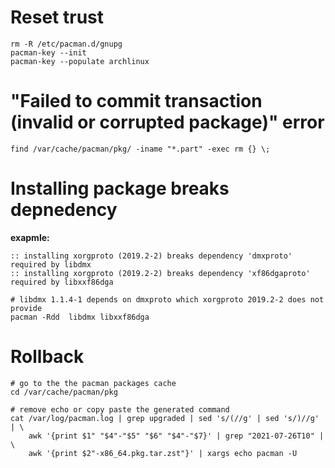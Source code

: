 # Reset trust

    rm -R /etc/pacman.d/gnupg
    pacman-key --init
    pacman-key --populate archlinux

# "Failed to commit transaction (invalid or corrupted package)" error

    find /var/cache/pacman/pkg/ -iname "*.part" -exec rm {} \;


# Installing package breaks depnedency

**exapmle:**

    :: installing xorgproto (2019.2-2) breaks dependency 'dmxproto' required by libdmx
    :: installing xorgproto (2019.2-2) breaks dependency 'xf86dgaproto' required by libxxf86dga

    # libdmx 1.1.4-1 depends on dmxproto which xorgproto 2019.2-2 does not provide
    pacman -Rdd  libdmx libxxf86dga

# Rollback

    # go to the the pacman packages cache
    cd /var/cache/pacman/pkg

    # remove echo or copy paste the generated command
    cat /var/log/pacman.log | grep upgraded | sed 's/(//g' | sed 's/)//g' | \
        awk '{print $1" "$4"-"$5" "$6" "$4"-"$7}' | grep "2021-07-26T10" | \
        awk '{print $2"-x86_64.pkg.tar.zst"}' | xargs echo pacman -U
